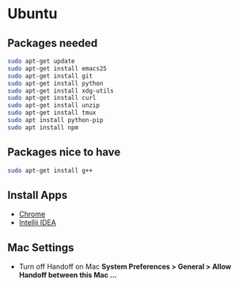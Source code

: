 # Ubuntu

## Packages needed
```bash
sudo apt-get update
sudo apt-get install emacs25
sudo apt-get install git
sudo apt-get install python
sudo apt-get install xdg-utils
sudo apt-get install curl
sudo apt-get install unzip
sudo apt-get install tmux
sudo apt install python-pip
sudo apt install npm
```

## Packages nice to have
```bash
sudo apt-get install g++
```

## Install Apps
* [Chrome](https://askubuntu.com/questions/510056/how-to-install-google-chrome)
* [Intellij IDEA](https://www.jetbrains.com/idea/download/#section=linux)

## Mac Settings
* Turn off Handoff on Mac **System Preferences > General > Allow Handoff between this Mac ...**



